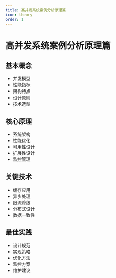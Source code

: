 ```yaml
---
title: 高并发系统案例分析原理篇
icon: theory
order: 1
---
```


# 高并发系统案例分析原理篇

## 基本概念
- 并发模型
- 性能指标
- 架构特点
- 设计原则
- 技术选型

## 核心原理
- 系统架构
- 性能优化
- 可用性设计
- 扩展性设计
- 监控管理

## 关键技术
- 缓存应用
- 异步处理
- 限流降级
- 分布式设计
- 数据一致性

## 最佳实践
- 设计规范
- 实现策略
- 优化方法
- 监控方案
- 维护建议
